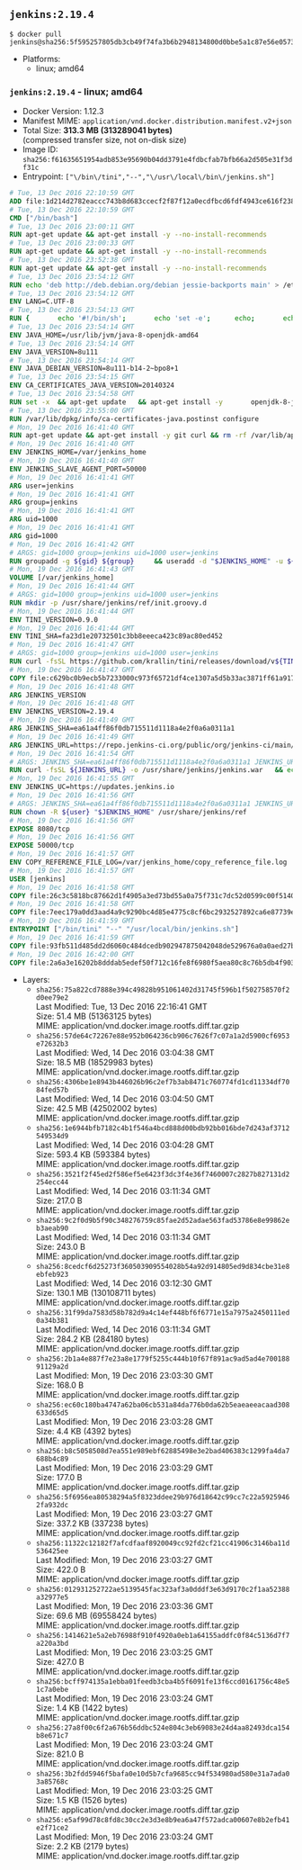 ## `jenkins:2.19.4`

```console
$ docker pull jenkins@sha256:5f595257805db3cb49f74fa3b6b2948134800d0bbe5a1c87e56e0573c8c3ba29
```

-	Platforms:
	-	linux; amd64

### `jenkins:2.19.4` - linux; amd64

-	Docker Version: 1.12.3
-	Manifest MIME: `application/vnd.docker.distribution.manifest.v2+json`
-	Total Size: **313.3 MB (313289041 bytes)**  
	(compressed transfer size, not on-disk size)
-	Image ID: `sha256:f61635651954adb853e95690b04dd3791e4fdbcfab7bfb66a2d505e31f3df31c`
-	Entrypoint: `["\/bin\/tini","--","\/usr\/local\/bin\/jenkins.sh"]`

```dockerfile
# Tue, 13 Dec 2016 22:10:59 GMT
ADD file:1d214d2782eaccc743b8d683ccecf2f87f12a0ecdfbcd6fdf4943ce616f23870 in / 
# Tue, 13 Dec 2016 22:10:59 GMT
CMD ["/bin/bash"]
# Tue, 13 Dec 2016 23:00:11 GMT
RUN apt-get update && apt-get install -y --no-install-recommends 		ca-certificates 		curl 		wget 	&& rm -rf /var/lib/apt/lists/*
# Tue, 13 Dec 2016 23:00:33 GMT
RUN apt-get update && apt-get install -y --no-install-recommends 		bzr 		git 		mercurial 		openssh-client 		subversion 				procps 	&& rm -rf /var/lib/apt/lists/*
# Tue, 13 Dec 2016 23:52:38 GMT
RUN apt-get update && apt-get install -y --no-install-recommends 		bzip2 		unzip 		xz-utils 	&& rm -rf /var/lib/apt/lists/*
# Tue, 13 Dec 2016 23:54:12 GMT
RUN echo 'deb http://deb.debian.org/debian jessie-backports main' > /etc/apt/sources.list.d/jessie-backports.list
# Tue, 13 Dec 2016 23:54:12 GMT
ENV LANG=C.UTF-8
# Tue, 13 Dec 2016 23:54:13 GMT
RUN { 		echo '#!/bin/sh'; 		echo 'set -e'; 		echo; 		echo 'dirname "$(dirname "$(readlink -f "$(which javac || which java)")")"'; 	} > /usr/local/bin/docker-java-home 	&& chmod +x /usr/local/bin/docker-java-home
# Tue, 13 Dec 2016 23:54:14 GMT
ENV JAVA_HOME=/usr/lib/jvm/java-8-openjdk-amd64
# Tue, 13 Dec 2016 23:54:14 GMT
ENV JAVA_VERSION=8u111
# Tue, 13 Dec 2016 23:54:14 GMT
ENV JAVA_DEBIAN_VERSION=8u111-b14-2~bpo8+1
# Tue, 13 Dec 2016 23:54:15 GMT
ENV CA_CERTIFICATES_JAVA_VERSION=20140324
# Tue, 13 Dec 2016 23:54:58 GMT
RUN set -x 	&& apt-get update 	&& apt-get install -y 		openjdk-8-jdk="$JAVA_DEBIAN_VERSION" 		ca-certificates-java="$CA_CERTIFICATES_JAVA_VERSION" 	&& rm -rf /var/lib/apt/lists/* 	&& [ "$JAVA_HOME" = "$(docker-java-home)" ]
# Tue, 13 Dec 2016 23:55:00 GMT
RUN /var/lib/dpkg/info/ca-certificates-java.postinst configure
# Mon, 19 Dec 2016 16:41:40 GMT
RUN apt-get update && apt-get install -y git curl && rm -rf /var/lib/apt/lists/*
# Mon, 19 Dec 2016 16:41:40 GMT
ENV JENKINS_HOME=/var/jenkins_home
# Mon, 19 Dec 2016 16:41:40 GMT
ENV JENKINS_SLAVE_AGENT_PORT=50000
# Mon, 19 Dec 2016 16:41:41 GMT
ARG user=jenkins
# Mon, 19 Dec 2016 16:41:41 GMT
ARG group=jenkins
# Mon, 19 Dec 2016 16:41:41 GMT
ARG uid=1000
# Mon, 19 Dec 2016 16:41:41 GMT
ARG gid=1000
# Mon, 19 Dec 2016 16:41:42 GMT
# ARGS: gid=1000 group=jenkins uid=1000 user=jenkins
RUN groupadd -g ${gid} ${group}     && useradd -d "$JENKINS_HOME" -u ${uid} -g ${gid} -m -s /bin/bash ${user}
# Mon, 19 Dec 2016 16:41:43 GMT
VOLUME [/var/jenkins_home]
# Mon, 19 Dec 2016 16:41:44 GMT
# ARGS: gid=1000 group=jenkins uid=1000 user=jenkins
RUN mkdir -p /usr/share/jenkins/ref/init.groovy.d
# Mon, 19 Dec 2016 16:41:44 GMT
ENV TINI_VERSION=0.9.0
# Mon, 19 Dec 2016 16:41:44 GMT
ENV TINI_SHA=fa23d1e20732501c3bb8eeeca423c89ac80ed452
# Mon, 19 Dec 2016 16:41:47 GMT
# ARGS: gid=1000 group=jenkins uid=1000 user=jenkins
RUN curl -fsSL https://github.com/krallin/tini/releases/download/v${TINI_VERSION}/tini-static -o /bin/tini && chmod +x /bin/tini   && echo "$TINI_SHA  /bin/tini" | sha1sum -c -
# Mon, 19 Dec 2016 16:41:47 GMT
COPY file:c629bc0b9ecb5b7233000c973f65721df4ce1307a5d5b33ac3871ff61a9172ff in /usr/share/jenkins/ref/init.groovy.d/tcp-slave-agent-port.groovy 
# Mon, 19 Dec 2016 16:41:48 GMT
ARG JENKINS_VERSION
# Mon, 19 Dec 2016 16:41:48 GMT
ENV JENKINS_VERSION=2.19.4
# Mon, 19 Dec 2016 16:41:49 GMT
ARG JENKINS_SHA=ea61a4ff86f0db715511d1118a4e2f0a6a0311a1
# Mon, 19 Dec 2016 16:41:49 GMT
ARG JENKINS_URL=https://repo.jenkins-ci.org/public/org/jenkins-ci/main/jenkins-war/2.19.4/jenkins-war-2.19.4.war
# Mon, 19 Dec 2016 16:41:54 GMT
# ARGS: JENKINS_SHA=ea61a4ff86f0db715511d1118a4e2f0a6a0311a1 JENKINS_URL=https://repo.jenkins-ci.org/public/org/jenkins-ci/main/jenkins-war/2.19.4/jenkins-war-2.19.4.war gid=1000 group=jenkins uid=1000 user=jenkins
RUN curl -fsSL ${JENKINS_URL} -o /usr/share/jenkins/jenkins.war   && echo "${JENKINS_SHA}  /usr/share/jenkins/jenkins.war" | sha1sum -c -
# Mon, 19 Dec 2016 16:41:55 GMT
ENV JENKINS_UC=https://updates.jenkins.io
# Mon, 19 Dec 2016 16:41:56 GMT
# ARGS: JENKINS_SHA=ea61a4ff86f0db715511d1118a4e2f0a6a0311a1 JENKINS_URL=https://repo.jenkins-ci.org/public/org/jenkins-ci/main/jenkins-war/2.19.4/jenkins-war-2.19.4.war gid=1000 group=jenkins uid=1000 user=jenkins
RUN chown -R ${user} "$JENKINS_HOME" /usr/share/jenkins/ref
# Mon, 19 Dec 2016 16:41:56 GMT
EXPOSE 8080/tcp
# Mon, 19 Dec 2016 16:41:56 GMT
EXPOSE 50000/tcp
# Mon, 19 Dec 2016 16:41:57 GMT
ENV COPY_REFERENCE_FILE_LOG=/var/jenkins_home/copy_reference_file.log
# Mon, 19 Dec 2016 16:41:57 GMT
USER [jenkins]
# Mon, 19 Dec 2016 16:41:58 GMT
COPY file:26c3c5818bc87662d1f4905a3ed73bd55a0a75f731c7dc52d0599c00f51408e9 in /usr/local/bin/jenkins-support 
# Mon, 19 Dec 2016 16:41:58 GMT
COPY file:7eec179a0dd3aad4a9c9290bc4d85e4775c8cf6bc2932527892ca6e87739e474 in /usr/local/bin/jenkins.sh 
# Mon, 19 Dec 2016 16:41:59 GMT
ENTRYPOINT ["/bin/tini" "--" "/usr/local/bin/jenkins.sh"]
# Mon, 19 Dec 2016 16:41:59 GMT
COPY file:93fb511d485dd2d6060c484dcedb902947875042048de529676a0a0aed27b5a3 in /usr/local/bin/plugins.sh 
# Mon, 19 Dec 2016 16:42:00 GMT
COPY file:2a6a3e16202b8dddab5edef50f712c16fe8f6980f5aea80c8c76b5db4f903913 in /usr/local/bin/install-plugins.sh 
```

-	Layers:
	-	`sha256:75a822cd7888e394c49828b951061402d31745f596b1f502758570f2d0ee79e2`  
		Last Modified: Tue, 13 Dec 2016 22:16:41 GMT  
		Size: 51.4 MB (51363125 bytes)  
		MIME: application/vnd.docker.image.rootfs.diff.tar.gzip
	-	`sha256:57de64c72267e88e952b064236cb906c7626f7c07a1a2d5900cf6953e72632b3`  
		Last Modified: Wed, 14 Dec 2016 03:04:38 GMT  
		Size: 18.5 MB (18529983 bytes)  
		MIME: application/vnd.docker.image.rootfs.diff.tar.gzip
	-	`sha256:4306be1e8943b446026b96c2ef7b3ab8471c760774fd1cd11334df7084fed57b`  
		Last Modified: Wed, 14 Dec 2016 03:04:50 GMT  
		Size: 42.5 MB (42502002 bytes)  
		MIME: application/vnd.docker.image.rootfs.diff.tar.gzip
	-	`sha256:1e6944bfb7182c4b1f546a4bcd888d00bdb92bb016bde7d243af3712549534d9`  
		Last Modified: Wed, 14 Dec 2016 03:04:28 GMT  
		Size: 593.4 KB (593384 bytes)  
		MIME: application/vnd.docker.image.rootfs.diff.tar.gzip
	-	`sha256:3521f2f45ed2f586ef5e6423f3dc3f4e36f7460007c2827b827131d2254ecc44`  
		Last Modified: Wed, 14 Dec 2016 03:11:34 GMT  
		Size: 217.0 B  
		MIME: application/vnd.docker.image.rootfs.diff.tar.gzip
	-	`sha256:9c2f0d9b5f90c348276759c85fae2d52adae563fad53786e8e99862eb3aeab90`  
		Last Modified: Wed, 14 Dec 2016 03:11:34 GMT  
		Size: 243.0 B  
		MIME: application/vnd.docker.image.rootfs.diff.tar.gzip
	-	`sha256:8cedcf6d25273f360503909554028b54a92d914805ed9d834cbe31e8ebfeb923`  
		Last Modified: Wed, 14 Dec 2016 03:12:30 GMT  
		Size: 130.1 MB (130108711 bytes)  
		MIME: application/vnd.docker.image.rootfs.diff.tar.gzip
	-	`sha256:31f99da7583d58b782d9a4c14ef448bf6f6771e15a7975a2450111ed0a34b381`  
		Last Modified: Wed, 14 Dec 2016 03:11:34 GMT  
		Size: 284.2 KB (284180 bytes)  
		MIME: application/vnd.docker.image.rootfs.diff.tar.gzip
	-	`sha256:2b1a4e887f7e23a8e1779f5255c444b10f67f891ac9ad5ad4e70018891129a2d`  
		Last Modified: Mon, 19 Dec 2016 23:03:30 GMT  
		Size: 168.0 B  
		MIME: application/vnd.docker.image.rootfs.diff.tar.gzip
	-	`sha256:ec60c180ba4747a62ba06cb531a84da776b0da62b5eaeaeeacaad308633d65d5`  
		Last Modified: Mon, 19 Dec 2016 23:03:28 GMT  
		Size: 4.4 KB (4392 bytes)  
		MIME: application/vnd.docker.image.rootfs.diff.tar.gzip
	-	`sha256:b8c5058508d7ea551e989ebf62885498e3e2bad406383c1299fa4da7688b4c89`  
		Last Modified: Mon, 19 Dec 2016 23:03:29 GMT  
		Size: 177.0 B  
		MIME: application/vnd.docker.image.rootfs.diff.tar.gzip
	-	`sha256:5f6956ea80538294a5f8323ddee29b976d18642c99cc7c22a59259462fa932dc`  
		Last Modified: Mon, 19 Dec 2016 23:03:27 GMT  
		Size: 337.2 KB (337238 bytes)  
		MIME: application/vnd.docker.image.rootfs.diff.tar.gzip
	-	`sha256:11322c12182f7afcdfaaf8920049cc92fd2cf21cc41906c3146ba11d536425ee`  
		Last Modified: Mon, 19 Dec 2016 23:03:27 GMT  
		Size: 422.0 B  
		MIME: application/vnd.docker.image.rootfs.diff.tar.gzip
	-	`sha256:012931252722ae5139545fac323af3a0dddf3e63d9170c2f1aa52388a32977e5`  
		Last Modified: Mon, 19 Dec 2016 23:03:36 GMT  
		Size: 69.6 MB (69558424 bytes)  
		MIME: application/vnd.docker.image.rootfs.diff.tar.gzip
	-	`sha256:1414621e5a2eb76988f910f4920a0eb1a64155addfc0f84c5136d7f7a220a3bd`  
		Last Modified: Mon, 19 Dec 2016 23:03:25 GMT  
		Size: 427.0 B  
		MIME: application/vnd.docker.image.rootfs.diff.tar.gzip
	-	`sha256:bcff974135a1ebba01feedb3cba4b5f6091fe13f6ccd0161756c48e51c7a0ebe`  
		Last Modified: Mon, 19 Dec 2016 23:03:24 GMT  
		Size: 1.4 KB (1422 bytes)  
		MIME: application/vnd.docker.image.rootfs.diff.tar.gzip
	-	`sha256:27a8f00c6f2a676b56ddbc524e804c3eb69083e24d4aa82493dca154b8e671c7`  
		Last Modified: Mon, 19 Dec 2016 23:03:24 GMT  
		Size: 821.0 B  
		MIME: application/vnd.docker.image.rootfs.diff.tar.gzip
	-	`sha256:3b2fdd5946f5bafa0e10d5b7cfa9685cc94f534980ad580e31a7ada03a85768c`  
		Last Modified: Mon, 19 Dec 2016 23:03:25 GMT  
		Size: 1.5 KB (1526 bytes)  
		MIME: application/vnd.docker.image.rootfs.diff.tar.gzip
	-	`sha256:e5af99d78c8fd8c30cc2e3d3e8b9ea6a47f572adca00607e8b2efb41e2f71ce2`  
		Last Modified: Mon, 19 Dec 2016 23:03:24 GMT  
		Size: 2.2 KB (2179 bytes)  
		MIME: application/vnd.docker.image.rootfs.diff.tar.gzip
